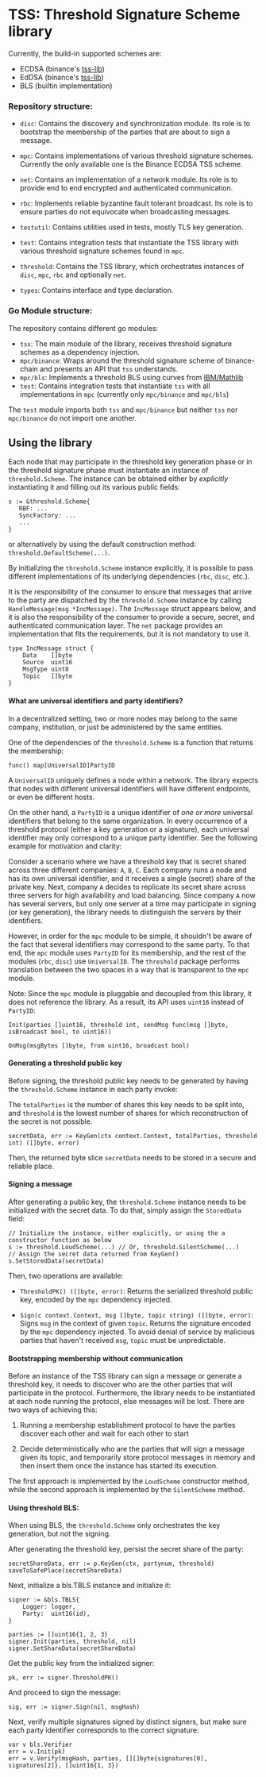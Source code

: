 # TSS: Threshold Signature Scheme library

Currently, the build-in supported schemes are:
 - ECDSA (binance's [tss-lib](https://github.com/bnb-chain/tss-lib))
 - EdDSA (binance's [tss-lib](https://github.com/bnb-chain/tss-lib))
 - BLS   (builtin implementation)

### Repository structure:

- `disc`: Contains the discovery and synchronization module. Its role is to bootstrap the membership of the parties that are about to sign a message.

- `mpc`: Contains implementations of various threshold signature schemes. Currently the only available one is the Binance ECDSA TSS scheme. 

- `net`: Contains an implementation of a network module. Its role is to provide end to end encrypted and authenticated communication.

- `rbc`: Implements reliable byzantine fault tolerant broadcast. Its role is to ensure parties do not equivocate when broadcasting messages.

- `testutil`: Contains utilities used in tests, mostly TLS key generation.

- `test`: Contains integration tests that instantiate the TSS library with various threshold signature schemes found in `mpc`.

- `threshold`: Contains the TSS library, which orchestrates instances of `disc`, `mpc`, `rbc` and optionally `net`.

- `types`: Contains interface and type declaration.


### Go Module structure: 

The repository contains different go modules:

- `tss`: The main module of the library, receives threshold signature schemes as a dependency injection.
- `mpc/binance`: Wraps around the threshold signature scheme of binance-chain and presents an API that `tss` understands.
- `mpc/bls`: Implements a threshold BLS using curves from [IBM/Mathlib](github.com/IBM/mathlib)
- `test`: Contains integration tests that instantiate `tss` with all implementations in `mpc` (currently only `mpc/binance` and `mpc/bls`)

The `test` module imports both `tss` and `mpc/binance` but neither `tss` nor `mpc/binance` do not import one another. 


## Using the library

Each node that may participate in the threshold key generation phase or in the threshold signature phase must instantiate an instance of `threshold.Scheme`.
The instance can be obtained either by *explicitly* instantiating it and filling out its various public fields:

```
s := &threshold.Scheme{
   RBF: ...
   SyncFactory: ...
   ...
}
```

or alternatively by using the default construction method: `threshold.DefaultScheme(...)`.

By initializing the `threshold.Scheme` instance explicitly, it is possible to pass different implementations of its underlying dependencies (`rbc`, `disc`, etc.).

It is the responsibility of the consumer to ensure that messages that arrive to the party
are dispatched by the `threshold.Scheme` instance by calling `HandleMessage(msg *IncMessage)`.
The `IncMessage` struct appears below, and it is also the responsibility of the consumer to provide a secure, secret, and authenticated communication layer. 
The `net` package provides an implementation that fits the requirements, but it is not mandatory to use it.
```
type IncMessage struct {
	Data    []byte
	Source  uint16
	MsgType uint8
	Topic   []byte
}
```

#### What are universal identifiers and party identifiers? 

In a decentralized setting, two or more nodes may belong to the same company, institution, or just be administered by the same entities.


One of the dependencies of the `threshold.Scheme` is a function that returns the membership:

```
func() map[UniversalID]PartyID
```

A `UniversalID` uniquely defines a node within a network. The library expects that nodes with different universal identifiers will have different endpoints, or even be different hosts.

On the other hand, a `PartyID` is a unique identifier of *one or more* universal identifiers that belong to the same organization.
In every occurrence of a threshold protocol (either a key generation or a signature), each universal identifier may only correspond to a unique party identifier.
See the following example for motivation and clarity:


Consider a scenario where we have a threshold key that is secret shared across three different companies: `A`, `B`, `C`. 
Each company runs a node and has its own universal identifier, and it receives a single (secret) share of the private key.
Next, company `A` decides to replicate its secret share across three servers for high availability and load balancing.
Since company `A` now has several servers, but only one server at a time may participate in signing (or key generation), 
the library needs to distinguish the servers by their identifiers. 

However, in order for the `mpc` module to be simple, it shouldn't be aware of the fact that several identifiers may correspond to the same party.
To that end, the `mpc` module uses `PartyID` for its membership, and the rest of the modules (`rbc`, `disc`) use `UniversalID`. 
The `threshold` package performs translation between the two spaces in a way that is transparent to the `mpc` module. 

Note: Since the `mpc` module is pluggable and decoupled from this library, it does not reference the library. 
As a result, its API uses `uint16` instead of `PartyID`: 

```
Init(parties []uint16, threshold int, sendMsg func(msg []byte, isBroadcast bool, to uint16))

OnMsg(msgBytes []byte, from uint16, broadcast bool)
```

#### Generating a threshold public key

Before signing, the threshold public key needs to be generated by having the `threshold.Scheme` instance in each party invoke:

The `totalParties` is the number of shares this key needs to be split into, and `threshold` is the lowest number of shares
for which reconstruction of the secret is not possible.

```
secretData, err := KeyGen(ctx context.Context, totalParties, threshold int) ([]byte, error)
```

Then, the returned byte slice `secretData` needs to be stored in a secure and reliable place. 


#### Signing a message

After generating a public key, the `threshold.Scheme` instance needs to be initialized with the secret data.
To do that, simply assign the `StoredData` field:

```
// Initialize the instance, either explicitly, or using the a constructor function as below
s := threshold.LoudScheme(...) // Or, threshold.SilentScheme(...)
// Assign the secret data returned from KeyGen()
s.SetStoredData(secretData)
```

Then, two operations are available:

- `ThresholdPK() ([]byte, error)`: Returns the serialized threshold public key, encoded by the `mpc` dependency injected.


- `Sign(c context.Context, msg []byte, topic string) ([]byte, error)`: Signs `msg` in the context of given `topic`. Returns the signature encoded by the `mpc` dependency injected. 
To avoid denial of service by malicious parties that haven't received `msg`, `topic` must be unpredictable. 

#### Bootstrapping membership without communication

Before an instance of the TSS library can sign a message or generate a threshold key, it needs to discover who are the other parties
that will participate in the protocol. Furthermore, the library needs to be instantiated at each node 
running the protocol, else messages will be lost. There are two ways of achieving this:

1. Running a membership establishment protocol to have the parties discover each other and wait for each other to start

2. Decide deterministically who are the parties that will sign a message given its topic, and temporarily store protocol messages in memory and then insert them once the instance has started its
execution.

The first approach is implemented by the `LoudScheme` constructor method, while the second approach is implemented by the `SilentScheme` method.


#### Using threshold BLS:

When using BLS, the `threshold.Scheme` only orchestrates the key generation, but not the signing.

After generating the threshold key, persist the secret share of the party:
```
secretShareData, err := p.KeyGen(ctx, partynum, threshold)
saveToSafePlace(secretShareData)
```

Next, initialize a bls.TBLS instance and initialize it:
```
signer := &bls.TBLS{
	Logger: logger,
	Party:  uint16(id),
}

parties := []uint16{1, 2, 3}
signer.Init(parties, threshold, nil)
signer.SetShareData(secretShareData)
```

Get the public key from the initialized signer:

```
pk, err := signer.ThresholdPK()
```

And proceed to sign the message:

```
sig, err := signer.Sign(nil, msgHash)
```

Next, verify multiple signatures signed by distinct signers, but make sure each party identifier corresponds
to the correct signature:

```
var v bls.Verifier
err = v.Init(pk)
err = v.Verify(msgHash, parties, [][]byte{signatures[0], signatures[2]}, []uint16{1, 3})

```
